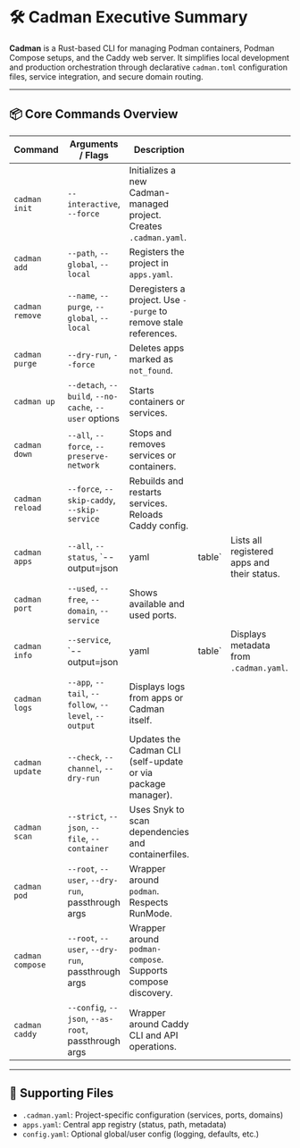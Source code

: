 # 🛠️ Cadman Executive Summary

**Cadman** is a Rust-based CLI for managing Podman containers, Podman Compose setups, and the Caddy web server. It simplifies local development and production orchestration through declarative `cadman.toml` configuration files, service integration, and secure domain routing.

---

## 📦 Core Commands Overview

| Command          | Arguments / Flags                                     | Description                                                       |         |                                             |
| ---------------- | ----------------------------------------------------- | ----------------------------------------------------------------- | ------- | ------------------------------------------- |
| `cadman init`    | `--interactive`, `--force`                            | Initializes a new Cadman-managed project. Creates `.cadman.yaml`. |         |                                             |
| `cadman add`     | `--path`, `--global`, `--local`                       | Registers the project in `apps.yaml`.                             |         |                                             |
| `cadman remove`  | `--name`, `--purge`, `--global`, `--local`            | Deregisters a project. Use `--purge` to remove stale references.  |         |                                             |
| `cadman purge`   | `--dry-run`, `--force`                                | Deletes apps marked as `not_found`.                               |         |                                             |
| `cadman up`      | `--detach`, `--build`, `--no-cache`, `--user` options | Starts containers or services.                                    |         |                                             |
| `cadman down`    | `--all`, `--force`, `--preserve-network`              | Stops and removes services or containers.                         |         |                                             |
| `cadman reload`  | `--force`, `--skip-caddy`, `--skip-service`           | Rebuilds and restarts services. Reloads Caddy config.             |         |                                             |
| `cadman apps`    | `--all`, `--status`, \`--output=json                  | yaml                                                              | table\` | Lists all registered apps and their status. |
| `cadman port`    | `--used`, `--free`, `--domain`, `--service`           | Shows available and used ports.                                   |         |                                             |
| `cadman info`    | `--service`, \`--output=json                          | yaml                                                              | table\` | Displays metadata from `.cadman.yaml`.      |
| `cadman logs`    | `--app`, `--tail`, `--follow`, `--level`, `--output`  | Displays logs from apps or Cadman itself.                         |         |                                             |
| `cadman update`  | `--check`, `--channel`, `--dry-run`                   | Updates the Cadman CLI (self-update or via package manager).      |         |                                             |
| `cadman scan`    | `--strict`, `--json`, `--file`, `--container`         | Uses Snyk to scan dependencies and containerfiles.                |         |                                             |
| `cadman pod`     | `--root`, `--user`, `--dry-run`, passthrough args     | Wrapper around `podman`. Respects RunMode.                        |         |                                             |
| `cadman compose` | `--root`, `--user`, `--dry-run`, passthrough args     | Wrapper around `podman-compose`. Supports compose discovery.      |         |                                             |
| `cadman caddy`   | `--config`, `--json`, `--as-root`, passthrough args   | Wrapper around Caddy CLI and API operations.                      |         |                                             |

---

## 📁 Supporting Files

* `.cadman.yaml`: Project-specific configuration (services, ports, domains)
* `apps.yaml`: Central app registry (status, path, metadata)
* `config.yaml`: Optional global/user config (logging, defaults, etc.)
